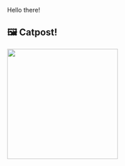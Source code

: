 Hello there!



## 🖼️ Catpost!

<sub>
    <img src="https://cdn2.thecatapi.com/images/0p3k-kRaE.jpg" height="256">
</sub>

